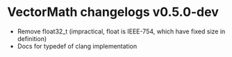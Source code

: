 # VectorMath changelogs v0.5.0-dev
- Remove float32_t (impractical, float is IEEE-754, which have fixed size in definition)
- Docs for typedef of clang implementation